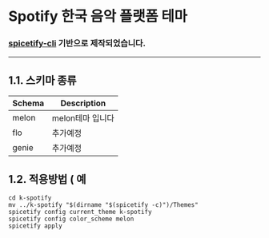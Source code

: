Spotify 한국 음악 플랫폼 테마 
========================
### [spicetify-cli](https://github.com/khanhas/spicetify-cli) 기반으로 제작되었습니다.
---

1.1. 스키마 종류
---------------
|Schema|Description
|------|---|
|melon|melon테마 입니다
|flo|추가예정
|genie|추가예정

1.2. 적용방법 ( 예
------------
```shell
cd k-spotify
mv ../k-spotify "$(dirname "$(spicetify -c)")/Themes"
spicetify config current_theme k-spotify
spicetify config color_scheme melon
spicetify apply
```


